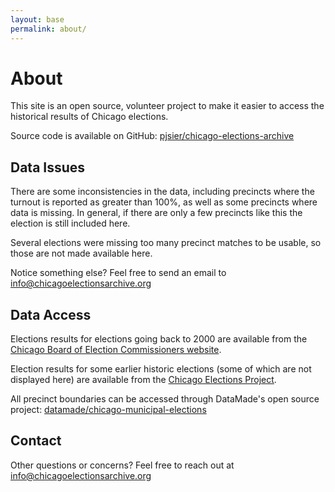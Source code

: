 ```yaml
---
layout: base
permalink: about/
---
```


# About

This site is an open source, volunteer project to make it easier to access the historical results of Chicago elections.

Source code is available on GitHub: [pjsier/chicago-elections-archive](https://github.com/pjsier/chicago-elections-archive)

## Data Issues

There are some inconsistencies in the data, including precincts where the turnout is reported as greater than 100%, as well as some precincts where data is missing. In general, if there are only a few precincts like this the election is still included here.

Several elections were missing too many precinct matches to be usable, so those are not made available here.

Notice something else? Feel free to send an email to [info@chicagoelectionsarchive.org](mailto:info@chicagoelectionsarchive.org)

## Data Access

Elections results for elections going back to 2000 are available from the [Chicago Board of Election Commissioners website](https://chicagoelections.gov/en/election-results.html).

Election results for some earlier historic elections (some of which are not displayed here) are available from the [Chicago Elections Project](https://data.lib.vt.edu/articles/dataset/Chicago_Elections_Project/14099084).

All precinct boundaries can be accessed through DataMade's open source project: [datamade/chicago-municipal-elections](https://github.com/datamade/chicago-municipal-elections)

## Contact

Other questions or concerns? Feel free to reach out at [info@chicagoelectionsarchive.org](mailto:info@chicagoelectionsarchive.org)
